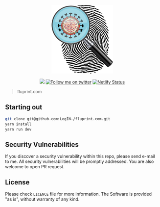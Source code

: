 <p align="center">
    <a href="https://fluprint.com" target="_blank">
        <img width="200" src="https://github.com/LogIN-/fluprint.com/raw/master/static/logo.png"></a>
</p>
<p align="center">
    <a href="#reposize">
        <img src="https://img.shields.io/github/repo-size/LogIN-/fluprint.com" /></a>
    <a href="https://twitter.com/intent/follow?screen_name=TomicAdriana" alt="Follow me on twitter">
        <img src="https://img.shields.io/twitter/follow/atomic.svg?label=Follow&style=social&logo=twitter" alt="Follow me on twitter"></a>
    <a href="https://app.netlify.com/sites/fluprint/deploys" alt="Netlify Status">
        <img src="https://api.netlify.com/api/v1/badges/93301b7e-1afd-4b86-aea0-363a7071b33e/deploy-status" alt="Netlify Status"></a>
</p>

> fluprint.com

## Starting out
```bash
git clone git@github.com:LogIN-/fluprint.com.git
yarn install
yarn run dev
```

## Security Vulnerabilities
If you discover a security vulnerability within this repo, please send e-mail to me. All security vulnerabilities will be promptly addressed. You are also welcome to open PR request.

## License
Please check `LICENCE` file for more information.
The Software is provided "as is", without warranty of any kind.